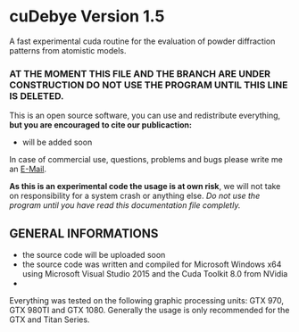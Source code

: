 # cuDebye Version 1.5
A fast experimental cuda routine for the evaluation of powder diffraction patterns from atomistic models.

### AT THE MOMENT THIS FILE AND THE BRANCH ARE UNDER CONSTRUCTION DO NOT USE THE PROGRAM UNTIL THIS LINE IS DELETED.

This is an open source software, you can use and redistribute everything, **but you are encouraged to cite our publicaction:**
- will be added soon

In case of commercial use, questions, problems and bugs please write me an [E-Mail](mailto:m.s.rudolph@outlook.com).

**As this is an experimental code the usage is at own risk**, we will not take on responsibility for a system crash or anything else.
_Do not use the program until you have read this documentation file completly._

## GENERAL INFORMATIONS

- the source code will be uploaded soon
- the source code was written and compiled for Microsoft Windows x64 using Microsoft Visual Studio 2015 and the Cuda Toolkit 8.0 from NVidia
-

Everything was tested on the following graphic processing units: GTX 970, GTX 980TI and GTX 1080.
Generally the usage is only recommended for the GTX and Titan Series.

